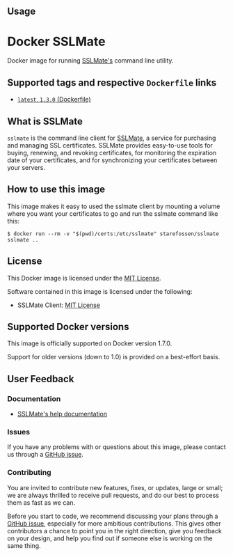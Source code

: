 
## Usage

# Docker SSLMate

Docker image for running [SSLMate's](https://sslmate.com) command line utility.

## Supported tags and respective `Dockerfile` links

* [`latest`, `1.3.0` (Dockerfile)](https://github.com/Starefossen/docker-sslmate/blob/master/Dockerfile)

## What is SSLMate

`sslmate` is the command line client for [SSLMate](https://sslmate.com), a
service for purchasing and managing SSL certificates. SSLMate provides
easy-to-use tools for buying, renewing, and revoking certificates, for
monitoring the expiration date of your certificates, and for synchronizing your
certificates between your servers.

## How to use this image

This image makes it easy to used the sslmate client by mounting a volume where you want your certificates to go and run the sslmate command like this:

```
$ docker run --rm -v "$(pwd)/certs:/etc/sslmate" starefossen/sslmate sslmate ..
```

## License

This Docker image is licensed under the [MIT License](https://github.com/Starefossen/docker-sslmate/blob/master/LICENSE).

Software contained in this image is licensed under the following:

* SSLMate Client: [MIT License](https://github.com/SSLMate/sslmate/blob/master/COPYING)

## Supported Docker versions

This image is officially supported on Docker version 1.7.0.

Support for older versions (down to 1.0) is provided on a best-effort basis.

## User Feedback

### Documentation

* [SSLMate's help documentation](https://sslmate.com/help)

### Issues

If you have any problems with or questions about this image, please contact us
through a [GitHub issue](https://github.com/Starefossen/docker-sslmate/issues).

### Contributing

You are invited to contribute new features, fixes, or updates, large or small;
we are always thrilled to receive pull requests, and do our best to process them
as fast as we can.

Before you start to code, we recommend discussing your plans through a [GitHub
issue](https://github.com/Starefossen/docker-sslmate/issues), especially
for more ambitious contributions. This gives other contributors a chance to
point you in the right direction, give you feedback on your design, and help
you find out if someone else is working on the same thing.
